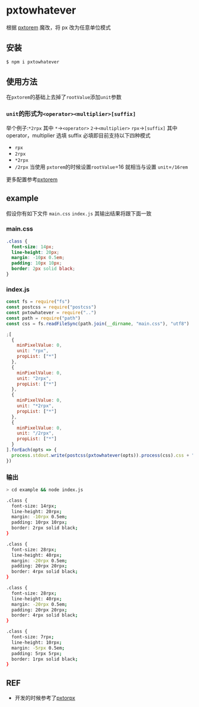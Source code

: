 # pxtowhatever

根据 [pxtorem](https://github.com/cuth/postcss-pxtorem) 魔改，将 px 改为任意单位模式

## 安装

```bash
$ npm i pxtowhatever
```

## 使用方法

在`pxtorem`的基础上去掉了`rootValue`添加`unit`参数

### `unit`的形式为`<operator><multiplier>[suffix]` 

举个例子:`*2rpx` 其中 `*`->`<operator>` `2`->`<multiplier>` `rpx`->`[suffix]`
其中 operator，multiplier 选填 suffix 必填即目前支持以下四种模式

- `rpx`
- `2rpx`
- `*2rpx`
- `/2rpx` 当使用 `pxtorem`的时候设置`rootValue`=16 就相当与设置 `unit`=`/16rem`

更多配置参考[pxtorem](https://github.com/cuth/postcss-pxtorem)

## example

假设你有如下文件 `main.css` `index.js` 其输出结果将跟下面一致

### main.css

```css
.class {
  font-size: 14px;
  line-height: 20px;
  margin: -10px 0.5em;
  padding: 10px 10px;
  border: 2px solid black;
}
```

### index.js

```js
const fs = require("fs")
const postcss = require("postcss")
const pxtowhatever = require("..")
const path = require("path")
const css = fs.readFileSync(path.join(__dirname, "main.css"), "utf8")

;[
  {
    minPixelValue: 0,
    unit: "rpx",
    propList: ["*"]
  },
  {
    minPixelValue: 0,
    unit: "2rpx",
    propList: ["*"]
  },
  {
    minPixelValue: 0,
    unit: "*2rpx",
    propList: ["*"]
  },
  {
    minPixelValue: 0,
    unit: "/2rpx",
    propList: ["*"]
  }
].forEach(opts => {
  process.stdout.write(postcss(pxtowhatever(opts)).process(css).css + "\n")
})
```

### 输出

```bash
> cd example && node index.js

.class {
  font-size: 14rpx;
  line-height: 20rpx;
  margin: -10rpx 0.5em;
  padding: 10rpx 10rpx;
  border: 2rpx solid black;
}

.class {
  font-size: 28rpx;
  line-height: 40rpx;
  margin: -20rpx 0.5em;
  padding: 20rpx 20rpx;
  border: 4rpx solid black;
}

.class {
  font-size: 28rpx;
  line-height: 40rpx;
  margin: -20rpx 0.5em;
  padding: 20rpx 20rpx;
  border: 4rpx solid black;
}

.class {
  font-size: 7rpx;
  line-height: 10rpx;
  margin: -5rpx 0.5em;
  padding: 5rpx 5rpx;
  border: 1rpx solid black;
}
```

## REF

- 开发的时候参考了[pxtorpx](https://www.npmjs.com/package/postcss-pxtorpx)